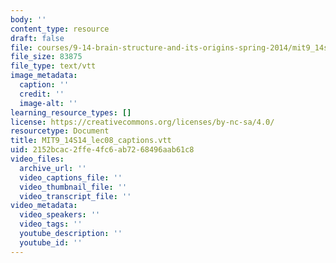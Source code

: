 ```yaml
---
body: ''
content_type: resource
draft: false
file: courses/9-14-brain-structure-and-its-origins-spring-2014/mit9_14s14_lec08_captions.vtt
file_size: 83875
file_type: text/vtt
image_metadata:
  caption: ''
  credit: ''
  image-alt: ''
learning_resource_types: []
license: https://creativecommons.org/licenses/by-nc-sa/4.0/
resourcetype: Document
title: MIT9_14S14_lec08_captions.vtt
uid: 2152bcac-2ffe-4fc6-ab72-68496aab61c8
video_files:
  archive_url: ''
  video_captions_file: ''
  video_thumbnail_file: ''
  video_transcript_file: ''
video_metadata:
  video_speakers: ''
  video_tags: ''
  youtube_description: ''
  youtube_id: ''
---
```


